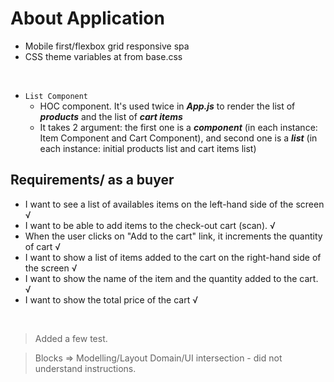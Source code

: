 # About Application

- Mobile first/flexbox grid responsive spa
- CSS theme variables at from base.css
<br />

- `List Component`
  + HOC component. It's used twice in ___App.js___ to render the list of ___products___ and
   the list of ___cart items___
  + It takes 2 argument: the first one is a ___component___ (in each instance: Item Component and Cart Component), and second one is a ___list___ (in each instance: initial products list and cart items list)


## Requirements/ as a buyer

- I want to see a list of availables items on the left-hand side of the screen √
- I want to be able to add items to the check-out cart (scan). √
- When the user clicks on "Add to the cart" link, it increments the quantity of cart √
- I want to show a list of items added to the cart on the right-hand side of the screen √
- I want to show the name of the item and the quantity added to the cart. √
- I want to show the total price of the cart √

<br/>

> Added a few test.

> Blocks => Modelling/Layout Domain/UI intersection - did not understand instructions.
